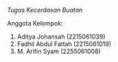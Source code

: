 *Tugas Kecerdasan Buatan*

Anggota Kelompok:
1. Aditya Johansah (2215061039)
2. Fadhil Abdul Fattah (2215061019)
3. M. Arifin Syam (2255061008)
